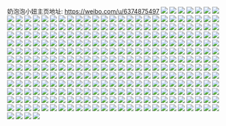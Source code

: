 奶泡泡小妞主页地址: https://weibo.com/u/6374875497 
![](https://wx4.sinaimg.cn/mw2000/006Xqkkxly1h9e252xsphj30zk0zkaet.jpg) 
![](https://wx4.sinaimg.cn/mw2000/006Xqkkxly1h9e26ic1eaj31c91s74mv.jpg) 
![](https://wx4.sinaimg.cn/mw2000/006Xqkkxly1h9ds8sof0wj30yi1pce81.jpg) 
![](https://wx4.sinaimg.cn/mw2000/006Xqkkxly1h9cyka7afyj30yi1pc4qp.jpg) 
![](https://wx4.sinaimg.cn/mw2000/006Xqkkxly1h9bfq15pmbj30u017zwqt.jpg) 
![](https://wx4.sinaimg.cn/mw2000/006Xqkkxly1h9b80joz9dj30yi1pch29.jpg) 
![](https://wx4.sinaimg.cn/mw2000/006Xqkkxly1h9b80k3f0jj30j60j6ta1.jpg) 
![](https://wx4.sinaimg.cn/mw2000/006Xqkkxly1h9b80fn2chj30j60j6wfu.jpg) 
![](https://wx4.sinaimg.cn/mw2000/006Xqkkxly1h9b7sm5inij30yi1pc1kx.jpg) 
![](https://wx4.sinaimg.cn/mw2000/006Xqkkxly1h98vojynkyj31400u0dsu.jpg) 
![](https://wx4.sinaimg.cn/mw2000/006Xqkkxly1h99etf0js0j30u00u0gse.jpg) 
![](https://wx4.sinaimg.cn/mw2000/006Xqkkxly1h98b9pk01tj30u01hc7di.jpg) 
![](https://wx4.sinaimg.cn/mw2000/006Xqkkxly1h979nrrlssj30dl0dl0t3.jpg) 
![](https://wx4.sinaimg.cn/mw2000/006Xqkkxly1h979ntidvtj30sg0sg78t.jpg) 
![](https://wx4.sinaimg.cn/mw2000/006Xqkkxly1h9706qo2lyj31hc0u0wox.jpg) 
![](https://wx4.sinaimg.cn/mw2000/006Xqkkxly1h96xltlwdqj30u01hcgpc.jpg) 
![](https://wx4.sinaimg.cn/mw2000/006Xqkkxly1h96xlf3cpwj30u00u0teo.jpg) 
![](https://wx4.sinaimg.cn/mw2000/006Xqkkxly1h96xlsi6xyj30r90ui40f.jpg) 
![](https://wx4.sinaimg.cn/mw2000/006Xqkkxly1h96xlfcyhpj30j60j6wfb.jpg) 
![](https://wx4.sinaimg.cn/mw2000/006Xqkkxly1h95yldvayoj30u00igt9w.jpg) 
![](https://wx4.sinaimg.cn/mw2000/006Xqkkxly1h95nq2qrm7j30u01hcwl4.jpg) 
![](https://wx4.sinaimg.cn/mw2000/006Xqkkxly1h95npych10j30u01hc7dq.jpg) 
![](https://wx4.sinaimg.cn/mw2000/006Xqkkxly1h95fuhi7ulj30u00u0tey.jpg) 
![](https://wx4.sinaimg.cn/mw2000/006Xqkkxly1h94ovzqsytj31hc0u0ajt.jpg) 
![](https://wx4.sinaimg.cn/mw2000/006Xqkkxly1h923p6b5g6j322m22mb29.jpg) 
![](https://wx4.sinaimg.cn/mw2000/006Xqkkxly1h92062xnm3j32c02c0qv5.jpg) 
![](https://wx4.sinaimg.cn/mw2000/006Xqkkxly1h91g9pnu8yj30yi1pck7w.jpg) 
![](https://wx4.sinaimg.cn/mw2000/006Xqkkxly1h91fmdl6etj30u01hctha.jpg) 
![](https://wx4.sinaimg.cn/mw2000/006Xqkkxly1h91e1u2h8dj30u00w2ads.jpg) 
![](https://wx4.sinaimg.cn/mw2000/006Xqkkxly1h917o5rclaj30u01hctke.jpg) 
![](https://wx4.sinaimg.cn/mw2000/006Xqkkxly1h8ztp8c0ofj30u00u0442.jpg) 
![](https://wx4.sinaimg.cn/mw2000/006Xqkkxly1h8ztp6nv2cj30u00u0aeh.jpg) 
![](https://wx4.sinaimg.cn/mw2000/006Xqkkxly1h8yy7u9jtxj30u00u00v4.jpg) 
![](https://wx4.sinaimg.cn/mw2000/006Xqkkxly1h8yiy06n6zj30u01hcwos.jpg) 
![](https://wx4.sinaimg.cn/mw2000/006Xqkkxly1h8yixzl2f0j30u01hcwmp.jpg) 
![](https://wx4.sinaimg.cn/mw2000/006Xqkkxly1h8xj1lhm2aj31441hitq1.jpg) 
![](https://wx4.sinaimg.cn/mw2000/006Xqkkxly1h8xj1lwlkyj309c09cjru.jpg) 
![](https://wx4.sinaimg.cn/mw2000/006Xqkkxly1h8xd8pu2d4j30u013x48g.jpg) 
![](https://wx4.sinaimg.cn/mw2000/006Xqkkxly1h8xd8qf46ej30sd11r0x5.jpg) 
![](https://wx4.sinaimg.cn/mw2000/006Xqkkxly1h8xd8p4fbyj30u00u0ad3.jpg) 
![](https://wx4.sinaimg.cn/mw2000/006Xqkkxly1h8xd8r1qxyj30u00u041z.jpg) 
![](https://wx4.sinaimg.cn/mw2000/006Xqkkxly1h8xd8rj92ej30sg16o0zj.jpg) 
![](https://wx4.sinaimg.cn/mw2000/006Xqkkxly1h8xd8rv0lxj30ku112wge.jpg) 
![](https://wx4.sinaimg.cn/mw2000/006Xqkkxly1h8xaeabepgj30u01hc104.jpg) 
![](https://wx4.sinaimg.cn/mw2000/006Xqkkxly1h8wivsvn66j30yi1pcx6p.jpg) 
![](https://wx4.sinaimg.cn/mw2000/006Xqkkxly1h8wivo0omdj30yi1pcu0x.jpg) 
![](https://wx4.sinaimg.cn/mw2000/006Xqkkxly1h8wivt99enj30q61u8wkb.jpg) 
![](https://wx4.sinaimg.cn/mw2000/006Xqkkxly1h8wivzdxl1j30yi1pcu0x.jpg) 
![](https://wx4.sinaimg.cn/mw2000/006Xqkkxly1h8wiw05ku1j30u01uojy3.jpg) 
![](https://wx4.sinaimg.cn/mw2000/006Xqkkxly1h8w5204ke5j30u014047b.jpg) 
![](https://wx4.sinaimg.cn/mw2000/006Xqkkxly1h8w5216ficj30u0140jze.jpg) 
![](https://wx4.sinaimg.cn/mw2000/006Xqkkxly1h8uggbg2r7j30u01hcdie.jpg) 
![](https://wx4.sinaimg.cn/mw2000/006Xqkkxgy1h8uf1b5cq5j30u01hcdjf.jpg) 
![](https://wx4.sinaimg.cn/mw2000/006Xqkkxly1h8u6dnqwhjj30u00u0qag.jpg) 
![](https://wx4.sinaimg.cn/mw2000/006Xqkkxly1h8u6dn02rtj30u01hcgr3.jpg) 
![](https://wx4.sinaimg.cn/mw2000/006Xqkkxly1h8u6do3btjj317w0opdm3.jpg) 
![](https://wx4.sinaimg.cn/mw2000/006Xqkkxgy1h8swi8ell1j30u0140gqs.jpg) 
![](https://wx4.sinaimg.cn/mw2000/006Xqkkxly1h8svs4zg96j30u01hcakx.jpg) 
![](https://wx4.sinaimg.cn/mw2000/006Xqkkxly1h8svs2bm1cj30u01hcn5b.jpg) 
![](https://wx4.sinaimg.cn/mw2000/006Xqkkxly1h8svs827w0j30u01hcqde.jpg) 
![](https://wx4.sinaimg.cn/mw2000/006Xqkkxly1h8rk2uzr12j30u013zgsi.jpg) 
![](https://wx4.sinaimg.cn/mw2000/006Xqkkxly1h8rk2vldx4j30u00u0ahl.jpg) 
![](https://wx4.sinaimg.cn/mw2000/006Xqkkxly1h8rk2upk0aj30zk0qn7at.jpg) 
![](https://wx4.sinaimg.cn/mw2000/006Xqkkxly1h8rk2vwwbtj30u0142n5j.jpg) 
![](https://wx4.sinaimg.cn/mw2000/006Xqkkxgy1h8r0vgpydhj30u01hcq4g.jpg) 
![](https://wx4.sinaimg.cn/mw2000/006Xqkkxly1h8oc6fs2l3j30u01hc42y.jpg) 
![](https://wx4.sinaimg.cn/mw2000/006Xqkkxly1h8oc6g2tp5j30yi0qo419.jpg) 
![](https://wx4.sinaimg.cn/mw2000/006Xqkkxly1h8oc6gaufpj30u01hbwj7.jpg) 
![](https://wx4.sinaimg.cn/mw2000/006Xqkkxly1h8oc6eyy3aj30u01hcq8d.jpg) 
![](https://wx4.sinaimg.cn/mw2000/006Xqkkxly1h8oc6gs6aaj30pl19hq6z.jpg) 
![](https://wx4.sinaimg.cn/mw2000/006Xqkkxly1h8oc6h1398j30p818vjv7.jpg) 
![](https://wx4.sinaimg.cn/mw2000/006Xqkkxly1h8oc6ipr0uj30u01hcgr9.jpg) 
![](https://wx4.sinaimg.cn/mw2000/006Xqkkxly1h8myaf7fr6j30u00u0aea.jpg) 
![](https://wx4.sinaimg.cn/mw2000/006Xqkkxly1h8lu4gs4s5j30u01hc7is.jpg) 
![](https://wx4.sinaimg.cn/mw2000/006Xqkkxgy1h8kxh0h97hj30j671x4qp.jpg) 
![](https://wx4.sinaimg.cn/mw2000/006Xqkkxly1h8kw9hbft3j30u00u0jwe.jpg) 
![](https://wx4.sinaimg.cn/mw2000/006Xqkkxgy1h8hnl8mgg1j30u01hc424.jpg) 
![](https://wx4.sinaimg.cn/mw2000/006Xqkkxgy1h8he61bqhfj30u0140qah.jpg) 
![](https://wx4.sinaimg.cn/mw2000/006Xqkkxly1h8h7h6oyo3j30u01hctd9.jpg) 
![](https://wx4.sinaimg.cn/mw2000/006Xqkkxly1h8h7hjd23lj30u01hcjve.jpg) 
![](https://wx4.sinaimg.cn/mw2000/006Xqkkxly1h8h1y4kr61j31hc0u00ye.jpg) 
![](https://wx4.sinaimg.cn/mw2000/006Xqkkxly1h8e4qsc7bej30u01400xm.jpg) 
![](https://wx4.sinaimg.cn/mw2000/006Xqkkxly1h8bf0clc3tj30u00ujacn.jpg) 
![](https://wx4.sinaimg.cn/mw2000/006Xqkkxly1h8887iml6ij30u01hc7at.jpg) 
![](https://wx4.sinaimg.cn/mw2000/006Xqkkxly1h85gcy3vtsj30u01hctdz.jpg) 
![](https://wx4.sinaimg.cn/mw2000/006Xqkkxly1h85gd0kbtsj30u01hc47o.jpg) 
![](https://wx4.sinaimg.cn/mw2000/006Xqkkxly1h85gd31rp6j30u01hcn66.jpg) 
![](https://wx4.sinaimg.cn/mw2000/006Xqkkxly1h85gcpv37mj30u01hctek.jpg) 
![](https://wx4.sinaimg.cn/mw2000/006Xqkkxly1h83n3x5un0j30u00u0jvr.jpg) 
![](https://wx4.sinaimg.cn/mw2000/006Xqkkxgy1h83aa2uurlj31hc0u00xk.jpg) 
![](https://wx4.sinaimg.cn/mw2000/006Xqkkxly1h82qftx9w1j30u01400x2.jpg) 
![](https://wx4.sinaimg.cn/mw2000/006Xqkkxly1h82q6ftx5yj30u01hcgqp.jpg) 
![](https://wx4.sinaimg.cn/mw2000/006Xqkkxly1h7vip1ike9j30u01hcthw.jpg) 
![](https://wx4.sinaimg.cn/mw2000/006Xqkkxly1h7tjdecytbj30u01hck07.jpg) 
![](https://wx4.sinaimg.cn/mw2000/006Xqkkxly1h7nb60jg3bj30u0140dy1.jpg) 
![](https://wx4.sinaimg.cn/mw2000/006Xqkkxly1h7nb61ef8ej30u0140qgw.jpg) 
![](https://wx4.sinaimg.cn/mw2000/006Xqkkxly1h7mcorlan4j30u013z7bk.jpg) 
![](https://wx4.sinaimg.cn/mw2000/006Xqkkxly1h7mcoqqxraj30u013z10w.jpg) 
![](https://wx4.sinaimg.cn/mw2000/006Xqkkxly1h7mcossmmrj30u013z7eb.jpg) 
![](https://wx4.sinaimg.cn/mw2000/006Xqkkxly1h7mcott4cgj30qi0zcgu8.jpg) 
![](https://wx4.sinaimg.cn/mw2000/006Xqkkxly1h7mblv6wgoj30u01hcgqk.jpg) 
![](https://wx4.sinaimg.cn/mw2000/006Xqkkxly1h7lu5k3ni4j30u013ytes.jpg) 
![](https://wx4.sinaimg.cn/mw2000/006Xqkkxgy1h7gqspc9ycj30u010344b.jpg) 
![](https://wx4.sinaimg.cn/mw2000/006Xqkkxly1h7c0d3gjsej30u00u0jud.jpg) 
![](https://wx4.sinaimg.cn/mw2000/006Xqkkxly1h7avygqic8j30u01hcth0.jpg) 
![](https://wx4.sinaimg.cn/mw2000/006Xqkkxly1h7avyiaebmj30u0140dgl.jpg) 
![](https://wx4.sinaimg.cn/mw2000/006Xqkkxgy1h79vs4ww3hj30u01hczuc.jpg) 
![](https://wx4.sinaimg.cn/mw2000/006Xqkkxgy1h79vsc7xgcj30u01hcajx.jpg) 
![](https://wx4.sinaimg.cn/mw2000/006Xqkkxgy1h79vshd88pj30u01hcdq3.jpg) 
![](https://wx4.sinaimg.cn/mw2000/006Xqkkxgy1h79vrwts1uj30u01hcgvx.jpg) 
![](https://wx4.sinaimg.cn/mw2000/006Xqkkxly1h77eeb4ytyj30u00u046x.jpg) 
![](https://wx4.sinaimg.cn/mw2000/006Xqkkxly1h77eearqp6j30u01hctne.jpg) 
![](https://wx4.sinaimg.cn/mw2000/006Xqkkxly1h76qm1ct0oj30u01hc7g1.jpg) 
![](https://wx4.sinaimg.cn/mw2000/006Xqkkxly1h75x16m9mpj31400u0q74.jpg) 
![](https://wx4.sinaimg.cn/mw2000/006Xqkkxly1h750a8x26uj30u01hcdku.jpg) 
![](https://wx4.sinaimg.cn/mw2000/006Xqkkxly1h71olxws33j30u00u0gq3.jpg) 
![](https://wx4.sinaimg.cn/mw2000/006Xqkkxly1h70g6ucciyj30u00u0t9b.jpg) 
![](https://wx4.sinaimg.cn/mw2000/006Xqkkxly1h70g6uo762j30u00u075s.jpg) 
![](https://wx4.sinaimg.cn/mw2000/006Xqkkxly1h6y8cc0wryj30u00pmgnl.jpg) 
![](https://wx4.sinaimg.cn/mw2000/006Xqkkxly1h6vstmgwtbj30u013yq3x.jpg) 
![](https://wx4.sinaimg.cn/mw2000/006Xqkkxly1h6uio6d99lj30yi0pe0xj.jpg) 
![](https://wx4.sinaimg.cn/mw2000/006Xqkkxly1h6u8ng8e1lj30u01hcaio.jpg) 
![](https://wx4.sinaimg.cn/mw2000/006Xqkkxly1h6t1h9w8slj30u0140win.jpg) 
![](https://wx4.sinaimg.cn/mw2000/006Xqkkxly1h6t1habvh0j30u014044z.jpg) 
![](https://wx4.sinaimg.cn/mw2000/006Xqkkxly1h6t1hbsopwj30u00u0134.jpg) 
![](https://wx4.sinaimg.cn/mw2000/006Xqkkxly1h6szva0vjnj30u013sgrs.jpg) 
![](https://wx4.sinaimg.cn/mw2000/006Xqkkxly1h6szvrx27ej30u013w0uo.jpg) 
![](https://wx4.sinaimg.cn/mw2000/006Xqkkxly1h6szv9amofj30u00u0wg6.jpg) 
![](https://wx4.sinaimg.cn/mw2000/006Xqkkxly1h6szvcikmxj30u00u00x3.jpg) 
![](https://wx4.sinaimg.cn/mw2000/006Xqkkxly1h6szvb8egzj30u013ugop.jpg) 
![](https://wx4.sinaimg.cn/mw2000/006Xqkkxly1h6szvd4kwcj30u00u0wif.jpg) 
![](https://wx4.sinaimg.cn/mw2000/006Xqkkxly1h6szve6200j30u014011s.jpg) 
![](https://wx4.sinaimg.cn/mw2000/006Xqkkxly1h6szvf7pn1j30u0140aja.jpg) 
![](https://wx4.sinaimg.cn/mw2000/006Xqkkxly1h6szwgvyz8j30u00u8gn6.jpg) 
![](https://wx4.sinaimg.cn/mw2000/006Xqkkxly1h6si648m2hj30u0140433.jpg) 
![](https://wx4.sinaimg.cn/mw2000/006Xqkkxly1h6sg7o1g11j30u01hc0w5.jpg) 
![](https://wx4.sinaimg.cn/mw2000/006Xqkkxly1h6sg7mzr4vj30u01hcwhu.jpg) 
![](https://wx4.sinaimg.cn/mw2000/006Xqkkxgy1h6plhqef2dj30u01hcq9k.jpg) 
![](https://wx4.sinaimg.cn/mw2000/006Xqkkxgy1h6piysqva5j30u01hcag5.jpg) 
![](https://wx4.sinaimg.cn/mw2000/006Xqkkxgy1h6piyp6yd6j30u01hcn3n.jpg) 
![](https://wx4.sinaimg.cn/mw2000/006Xqkkxgy1h6p0h0kbhtj30pp0lktbk.jpg) 
![](https://wx4.sinaimg.cn/mw2000/006Xqkkxly1h6oj3wpfg8j30u00u0dje.jpg) 
![](https://wx4.sinaimg.cn/mw2000/006Xqkkxly1h6oj435qbxj30u01hctg5.jpg) 
![](https://wx4.sinaimg.cn/mw2000/006Xqkkxly1h6oh332npij30u01hcgr1.jpg) 
![](https://wx4.sinaimg.cn/mw2000/006Xqkkxly1h6nvci8136j31400u0wmp.jpg) 
![](https://wx4.sinaimg.cn/mw2000/006Xqkkxly1h6nrdb7qvxj30u013yn1w.jpg) 
![](https://wx4.sinaimg.cn/mw2000/006Xqkkxly1h6nf8ce0p8j30u01hc7b2.jpg) 
![](https://wx4.sinaimg.cn/mw2000/006Xqkkxly1h6nc55m7mpj30u01hcn44.jpg) 
![](https://wx4.sinaimg.cn/mw2000/006Xqkkxly1h6mn74p4n1j30u01hcdmy.jpg) 
![](https://wx4.sinaimg.cn/mw2000/006Xqkkxly1h6lj3884bqj30u00u0wha.jpg) 
![](https://wx4.sinaimg.cn/mw2000/006Xqkkxly1h6lj37xfxyj30u00vcjsm.jpg) 
![](https://wx4.sinaimg.cn/mw2000/006Xqkkxly1h6lam7ooa5j30u01hcjuf.jpg) 
![](https://wx4.sinaimg.cn/mw2000/006Xqkkxly1h6l4xfa9daj30u01hc10i.jpg) 
![](https://wx4.sinaimg.cn/mw2000/006Xqkkxly1h6l4xbljvyj30u01s6q4k.jpg) 
![](https://wx4.sinaimg.cn/mw2000/006Xqkkxly1h6k7f2u1ygj30u01hcwnc.jpg) 
![](https://wx4.sinaimg.cn/mw2000/006Xqkkxly1h6k7f1tst3j30u01hc0zo.jpg) 
![](https://wx4.sinaimg.cn/mw2000/006Xqkkxly1h6hhznrljgj30ti0ti0v1.jpg) 
![](https://wx4.sinaimg.cn/mw2000/006Xqkkxly1h6hd2z81u1j30u01hc48z.jpg) 
![](https://wx4.sinaimg.cn/mw2000/006Xqkkxly1h6hd2wtdp3j30u01hcgv4.jpg) 
![](https://wx4.sinaimg.cn/mw2000/006Xqkkxly1h6hd31cy8qj30u01hcth7.jpg) 
![](https://wx4.sinaimg.cn/mw2000/006Xqkkxly1h6hd33baa5j30u01hctih.jpg) 
![](https://wx4.sinaimg.cn/mw2000/006Xqkkxly1h6grqmkyfaj30u00u7q3d.jpg) 
![](https://wx4.sinaimg.cn/mw2000/006Xqkkxly1h6gjoyw6k3j30sv121djd.jpg) 
![](https://wx4.sinaimg.cn/mw2000/006Xqkkxly1h6gjgvbanpj30sg0sgjtp.jpg) 
![](https://wx4.sinaimg.cn/mw2000/006Xqkkxly1h6g6uvpfvtj30u00u0jum.jpg) 
![](https://wx4.sinaimg.cn/mw2000/006Xqkkxly1h6g6uq9cd6j30u01hcaib.jpg) 
![](https://wx4.sinaimg.cn/mw2000/006Xqkkxly1h6g6ur2r36j30u01hcn61.jpg) 
![](https://wx4.sinaimg.cn/mw2000/006Xqkkxly1h6ffhzmtrpj30u01hcwja.jpg) 
![](https://wx4.sinaimg.cn/mw2000/006Xqkkxly1h6f76rs8mwj30u0140tgm.jpg) 
![](https://wx4.sinaimg.cn/mw2000/006Xqkkxly1h6ek82x60sj30sb1ebq5u.jpg) 
![](https://wx4.sinaimg.cn/mw2000/006Xqkkxgy1h6dy7252u4j30u01hcai9.jpg) 
![](https://wx4.sinaimg.cn/mw2000/006Xqkkxly1h6d9nz3xk7j30u00u0glp.jpg) 
![](https://wx4.sinaimg.cn/mw2000/006Xqkkxly1h6d2cbr6a0j32hb0u0anr.jpg) 
![](https://wx4.sinaimg.cn/mw2000/006Xqkkxly1h6c4glktgcj30u01hcjw7.jpg) 
![](https://wx4.sinaimg.cn/mw2000/006Xqkkxly1h6bs27qno5j31hc0u00ur.jpg) 
![](https://wx4.sinaimg.cn/mw2000/006Xqkkxly1h6bs2c2agnj31hc0u010k.jpg) 
![](https://wx4.sinaimg.cn/mw2000/006Xqkkxly1h6bs2clqqcj30u00u0gsi.jpg) 
![](https://wx4.sinaimg.cn/mw2000/006Xqkkxly1h6bs2cy4sfj30u00u0tbt.jpg) 
![](https://wx4.sinaimg.cn/mw2000/006Xqkkxly1h6bs2dbmgpj30u00u045k.jpg) 
![](https://wx4.sinaimg.cn/mw2000/006Xqkkxly1h6bs2dltkgj30u00u0amw.jpg) 
![](https://wx4.sinaimg.cn/mw2000/006Xqkkxly1h6bs2dy4tvj30u00u041j.jpg) 
![](https://wx4.sinaimg.cn/mw2000/006Xqkkxly1h6bs24rdtrj30u00u079l.jpg) 
![](https://wx4.sinaimg.cn/mw2000/006Xqkkxly1h6bs2e7h2rj30u013y10l.jpg) 
![](https://wx4.sinaimg.cn/mw2000/006Xqkkxly1h6bs2efssyj30u00u0gpm.jpg) 
![](https://wx4.sinaimg.cn/mw2000/006Xqkkxly1h6bs2epg5zj30u00u040h.jpg) 
![](https://wx4.sinaimg.cn/mw2000/006Xqkkxly1h6bs2f0eiyj30u00u0tb4.jpg) 
![](https://wx4.sinaimg.cn/mw2000/006Xqkkxly1h6bs2f8luaj30u00u0whc.jpg) 
![](https://wx4.sinaimg.cn/mw2000/006Xqkkxly1h6bs2flijgj30u00u0wko.jpg) 
![](https://wx4.sinaimg.cn/mw2000/006Xqkkxly1h6bs2gi7xij30u00u0k07.jpg) 
![](https://wx4.sinaimg.cn/mw2000/006Xqkkxgy1h6b0ur5ebaj30u01hcajk.jpg) 
![](https://wx4.sinaimg.cn/mw2000/006Xqkkxly1h6b0657buxj30yi0epdgn.jpg) 
![](https://wx4.sinaimg.cn/mw2000/006Xqkkxly1h69x4c67y1j30u01400y7.jpg) 
![](https://wx4.sinaimg.cn/mw2000/006Xqkkxgy1h69pjysawyj30u00u0wka.jpg) 
![](https://wx4.sinaimg.cn/mw2000/006Xqkkxly1h695s2rp6tj30u01hcgrj.jpg) 
![](https://wx4.sinaimg.cn/mw2000/006Xqkkxly1h68ksk5h0rj30u013ygor.jpg) 
![](https://wx4.sinaimg.cn/mw2000/006Xqkkxgy1h68k77j4f1j30u0140wgr.jpg) 
![](https://wx4.sinaimg.cn/mw2000/006Xqkkxgy1h67lhy4l59j31hc0u0jxr.jpg) 
![](https://wx4.sinaimg.cn/mw2000/006Xqkkxgy1h67lhsuzsbj31400u041p.jpg) 
![](https://wx4.sinaimg.cn/mw2000/006Xqkkxly1h66v28sc5hj315o0mu0u5.jpg) 
![](https://wx4.sinaimg.cn/mw2000/006Xqkkxly1h66gpms9dhj30yi0hqq5h.jpg) 
![](https://wx4.sinaimg.cn/mw2000/006Xqkkxly1h66gd7dbbyj30u00u046y.jpg) 
![](https://wx4.sinaimg.cn/mw2000/006Xqkkxgy1h66c5dnwa5j31400u0aim.jpg) 
![](https://wx4.sinaimg.cn/mw2000/006Xqkkxly1h65zb20e91j30u01hcjxe.jpg) 
![](https://wx4.sinaimg.cn/mw2000/006Xqkkxly1h65zb6zqfvj30u01hcgqo.jpg) 
![](https://wx4.sinaimg.cn/mw2000/006Xqkkxly1h65zbagtdtj30u01hcn2f.jpg) 
![](https://wx4.sinaimg.cn/mw2000/006Xqkkxly1h65zbdtoywj30u01hcq95.jpg) 
![](https://wx4.sinaimg.cn/mw2000/006Xqkkxly1h65wv3imcej31hc0u0wkh.jpg) 
![](https://wx4.sinaimg.cn/mw2000/006Xqkkxly1h65wv6jzm6j31hc0u044j.jpg) 
![](https://wx4.sinaimg.cn/mw2000/006Xqkkxly1h65wvc1q7aj31hc0u041u.jpg) 
![](https://wx4.sinaimg.cn/mw2000/006Xqkkxly1h65wvg14b7j31hc0u0tcs.jpg) 
![](https://wx4.sinaimg.cn/mw2000/006Xqkkxly1h65wvj3zt2j31hc0u0426.jpg) 
![](https://wx4.sinaimg.cn/mw2000/006Xqkkxly1h65wvmq8wsj31hc0u0jy6.jpg) 
![](https://wx4.sinaimg.cn/mw2000/006Xqkkxly1h652zjhsnfj30u01hcjw4.jpg) 
![](https://wx4.sinaimg.cn/mw2000/006Xqkkxly1h652zwer6dj30u01hcte6.jpg) 
![](https://wx4.sinaimg.cn/mw2000/006Xqkkxly1h65307slh7j30u01hc79d.jpg) 
![](https://wx4.sinaimg.cn/mw2000/006Xqkkxly1h6530a4hiyj30u01hc41n.jpg) 
![](https://wx4.sinaimg.cn/mw2000/006Xqkkxly1h6530cqhduj30u01hc76f.jpg) 
![](https://wx4.sinaimg.cn/mw2000/006Xqkkxly1h652z1g3obj30u01hc79r.jpg) 
![](https://wx4.sinaimg.cn/mw2000/006Xqkkxly1h64upx7tmbj30u01hcwjc.jpg) 
![](https://wx4.sinaimg.cn/mw2000/006Xqkkxly1h64mq63439j30k0179mz5.jpg) 
![](https://wx4.sinaimg.cn/mw2000/006Xqkkxgy1h643c8rabxj30u01hcdma.jpg) 
![](https://wx4.sinaimg.cn/mw2000/006Xqkkxly1h63x8pn9fkj30u0140n3m.jpg) 
![](https://wx4.sinaimg.cn/mw2000/006Xqkkxly1h63wss2py7j30u00ygjva.jpg) 
![](https://wx4.sinaimg.cn/mw2000/006Xqkkxly1h63o4v2rmej30u01hcgpe.jpg) 
![](https://wx4.sinaimg.cn/mw2000/006Xqkkxly1h63na2vi8rj30u00u0mzt.jpg) 
![](https://wx4.sinaimg.cn/mw2000/006Xqkkxgy1h63lpqg9a7j30u01hc0wy.jpg) 
![](https://wx4.sinaimg.cn/mw2000/006Xqkkxly1h63j0uipyaj30u016w7c0.jpg) 
![](https://wx4.sinaimg.cn/mw2000/006Xqkkxgy1h62xb5xoooj30yi1pc1kx.jpg) 
![](https://wx4.sinaimg.cn/mw2000/006Xqkkxgy1h62bnehpy6j30dv6t3nky.jpg) 
![](https://wx4.sinaimg.cn/mw2000/006Xqkkxly1h61rym8shwj30u00u0q7q.jpg) 
![](https://wx4.sinaimg.cn/mw2000/006Xqkkxly1h61rymjg71j30u0140n1b.jpg) 
![](https://wx4.sinaimg.cn/mw2000/006Xqkkxgy1h61fiihncjj30pf0xw0xt.jpg) 
![](https://wx4.sinaimg.cn/mw2000/006Xqkkxgy1h61chns8xlj30u01hcafw.jpg) 
![](https://wx4.sinaimg.cn/mw2000/006Xqkkxgy1h61bfe1etgj30u01hcmzt.jpg) 
![](https://wx4.sinaimg.cn/mw2000/006Xqkkxly1h60l0tqf1tj30u01hcwi8.jpg) 
![](https://wx4.sinaimg.cn/mw2000/006Xqkkxly1h60l0s41bdj30u01hcq6w.jpg) 
![](https://wx4.sinaimg.cn/mw2000/006Xqkkxgy1h5zzeg42ioj30u0140dj8.jpg) 
![](https://wx4.sinaimg.cn/mw2000/006Xqkkxly1h5z27sq63oj30mw0c4ab1.jpg) 
![](https://wx4.sinaimg.cn/mw2000/006Xqkkxly1h5z27sglnuj30xp0u0q3h.jpg) 
![](https://wx4.sinaimg.cn/mw2000/006Xqkkxly1h5z27w3h45j30u01hcqaz.jpg) 
![](https://wx4.sinaimg.cn/mw2000/006Xqkkxly1h5z27wivoej30l00clmy5.jpg) 
![](https://wx4.sinaimg.cn/mw2000/006Xqkkxly1h5z27wpgz2j30kq0ckt9n.jpg) 
![](https://wx4.sinaimg.cn/mw2000/006Xqkkxly1h5z27wv03oj30m00c7gmj.jpg) 
![](https://wx4.sinaimg.cn/mw2000/006Xqkkxgy1h5y73ouonxj30u01hcwkw.jpg) 
![](https://wx4.sinaimg.cn/mw2000/006Xqkkxgy1h5y73njg17j30u0140q9s.jpg) 
![](https://wx4.sinaimg.cn/mw2000/006Xqkkxgy1h5y73t8rrwj30u01hctbo.jpg) 
![](https://wx4.sinaimg.cn/mw2000/006Xqkkxgy1h5y73tp9r9j3082082dft.jpg) 
![](https://wx4.sinaimg.cn/mw2000/006Xqkkxly1h5x4ychsyaj30u00u0gma.jpg) 
![](https://wx4.sinaimg.cn/mw2000/006Xqkkxgy1h5x3hpwxq5j30u00u0dmh.jpg) 
![](https://wx4.sinaimg.cn/mw2000/006Xqkkxgy1h5wf3lmdmaj30u00u075j.jpg) 
![](https://wx4.sinaimg.cn/mw2000/006Xqkkxgy1h5wf3mbmxaj30u00u0q45.jpg) 
![](https://wx4.sinaimg.cn/mw2000/006Xqkkxly1h5w06ffavcj30qo0w7415.jpg) 
![](https://wx4.sinaimg.cn/mw2000/006Xqkkxly1h5w066nnmgj30u01hcqbj.jpg) 
![](https://wx4.sinaimg.cn/mw2000/006Xqkkxly1h5w0699u5dj30u01hcn57.jpg) 
![](https://wx4.sinaimg.cn/mw2000/006Xqkkxly1h5w06c8x06j30u01hcaip.jpg) 
![](https://wx4.sinaimg.cn/mw2000/006Xqkkxly1h5w06f3cacj30u01hcjzn.jpg) 
![](https://wx4.sinaimg.cn/mw2000/006Xqkkxly1h5w061e6euj30u01hc47c.jpg) 
![](https://wx4.sinaimg.cn/mw2000/006Xqkkxly1h5vvycev52j31400u0k0g.jpg) 
![](https://wx4.sinaimg.cn/mw2000/006Xqkkxly1h5vvybxxgej31400u0tgd.jpg) 
![](https://wx4.sinaimg.cn/mw2000/006Xqkkxly1h5tqngoz1jj30yi1pcb29.jpg) 
![](https://wx4.sinaimg.cn/mw2000/006Xqkkxly1h5tqneqrvdj30yi1pce81.jpg) 
![](https://wx4.sinaimg.cn/mw2000/006Xqkkxgy1h5tj3thf1cj30u00u0q3v.jpg) 
![](https://wx4.sinaimg.cn/mw2000/006Xqkkxgy1h5tj3s2azaj30u00u0mzo.jpg) 
![](https://wx4.sinaimg.cn/mw2000/006Xqkkxgy1h5tj3uqkx8j30u00u0419.jpg) 
![](https://wx4.sinaimg.cn/mw2000/006Xqkkxgy1h5tj3vu7mpj30u00u0mys.jpg) 
![](https://wx4.sinaimg.cn/mw2000/006Xqkkxly1h5tew781qbj30u01hcwmn.jpg) 
![](https://wx4.sinaimg.cn/mw2000/006Xqkkxly1h5t4xok1fbj30yi1pcb29.jpg) 
![](https://wx4.sinaimg.cn/mw2000/006Xqkkxly1h5t4xllc4rj30pa0xntde.jpg) 
![](https://wx4.sinaimg.cn/mw2000/006Xqkkxly1h5ska0l2s7j30u00u0wjz.jpg) 
![](https://wx4.sinaimg.cn/mw2000/006Xqkkxly1h5sk9zq0l5j30k00zk0vn.jpg) 
![](https://wx4.sinaimg.cn/mw2000/006Xqkkxly1h5ska0wf0xj30k00jwq54.jpg) 
![](https://wx4.sinaimg.cn/mw2000/006Xqkkxly1h5ska15on7j30k00kb768.jpg) 
![](https://wx4.sinaimg.cn/mw2000/006Xqkkxly1h5ska1hr74j30u00u0426.jpg) 
![](https://wx4.sinaimg.cn/mw2000/006Xqkkxly1h5ska3ya2lj30u01hc478.jpg) 
![](https://wx4.sinaimg.cn/mw2000/006Xqkkxly1h5ra691c00j30u01hcqah.jpg) 
![](https://wx4.sinaimg.cn/mw2000/006Xqkkxly1h5ra6a3148j30u01hcq6d.jpg) 
![](https://wx4.sinaimg.cn/mw2000/006Xqkkxly1h5ra6cnhvuj30u01hcdnh.jpg) 
![](https://wx4.sinaimg.cn/mw2000/006Xqkkxly1h5psay9pmzj31hc0u0n2i.jpg) 
![](https://wx4.sinaimg.cn/mw2000/006Xqkkxly1h5p3w5qkh9j30u0140472.jpg) 
![](https://wx4.sinaimg.cn/mw2000/006Xqkkxly1h5ojlspz0nj30u01hcaf1.jpg) 
![](https://wx4.sinaimg.cn/mw2000/006Xqkkxly1h5o1g9xo0uj30u01hc0zf.jpg) 
![](https://wx4.sinaimg.cn/mw2000/006Xqkkxly1h5nifry5jqj30u01407bk.jpg) 
![](https://wx4.sinaimg.cn/mw2000/006Xqkkxly1h5ml9hghehj30u01hc11z.jpg) 
![](https://wx4.sinaimg.cn/mw2000/006Xqkkxly1h5ml9humcmj30ty0tyjyw.jpg) 
![](https://wx4.sinaimg.cn/mw2000/006Xqkkxly1h5lku1sizyj30u01hcdoy.jpg) 
![](https://wx4.sinaimg.cn/mw2000/006Xqkkxly1h5iudamhewj30u013kgt0.jpg) 
![](https://wx4.sinaimg.cn/mw2000/006Xqkkxly1h5iudb0pe2j30u0140n6n.jpg) 
![](https://wx4.sinaimg.cn/mw2000/006Xqkkxly1h5iud9tb9sj30u013yjy2.jpg) 
![](https://wx4.sinaimg.cn/mw2000/006Xqkkxly1h5h0zmrv0ej30yi1pcb29.jpg) 
![](https://wx4.sinaimg.cn/mw2000/006Xqkkxly1h5h0zl54vtj30yi1pcu0x.jpg) 
![](https://wx4.sinaimg.cn/mw2000/006Xqkkxly1h5gxl76k4hj30yi1pcb29.jpg) 
![](https://wx4.sinaimg.cn/mw2000/006Xqkkxly1h5gxl7h2vjj30u00u0tb6.jpg) 
![](https://wx4.sinaimg.cn/mw2000/006Xqkkxly1h5gxl555c4j30u00u0djs.jpg) 
![](https://wx4.sinaimg.cn/mw2000/006Xqkkxly1h5ftjlsfazj30yi1pch1z.jpg) 
![](https://wx4.sinaimg.cn/mw2000/006Xqkkxly1h5edicf62uj31pc0yie5e.jpg) 
![](https://wx4.sinaimg.cn/mw2000/006Xqkkxly1h5edi7dw1sj31pc0yib1r.jpg) 
![](https://wx4.sinaimg.cn/mw2000/006Xqkkxly1h5edidg79rj30yi1pch4w.jpg) 
![](https://wx4.sinaimg.cn/mw2000/006Xqkkxly1h5djghen7pj32c0340x6p.jpg) 
![](https://wx4.sinaimg.cn/mw2000/006Xqkkxly1h5djgmd4jwj33402c0000.jpg) 
![](https://wx4.sinaimg.cn/mw2000/006Xqkkxly1h5djgk1pffj30u01hc4bi.jpg) 
![](https://wx4.sinaimg.cn/mw2000/006Xqkkxly1h5b6hzfabuj30yi1pcnpd.jpg) 
![](https://wx4.sinaimg.cn/mw2000/006Xqkkxgy1h5auyo3gy9j31pc0yiqfr.jpg) 
![](https://wx4.sinaimg.cn/mw2000/006Xqkkxgy1h5auyp5pghj31jk2231hl.jpg) 
![](https://wx4.sinaimg.cn/mw2000/006Xqkkxgy1h5auypral3j30hi0njwgi.jpg) 
![](https://wx4.sinaimg.cn/mw2000/006Xqkkxgy1h5auyrs4r2j30u0140at0.jpg) 
![](https://wx4.sinaimg.cn/mw2000/006Xqkkxly1h57m69ullmj32c02c01kx.jpg) 
![](https://wx4.sinaimg.cn/mw2000/006Xqkkxly1h57m68vmrvj32c02c04qq.jpg) 
![](https://wx4.sinaimg.cn/mw2000/006Xqkkxly1h57m6bemnsj32c0340qv7.jpg) 
![](https://wx4.sinaimg.cn/mw2000/006Xqkkxly1h57m6cvtg0j30yi1pcnc1.jpg) 
![](https://wx4.sinaimg.cn/mw2000/006Xqkkxly1h579izbvnjj30u01hc11b.jpg) 
![](https://wx4.sinaimg.cn/mw2000/006Xqkkxly1h56ofvy2ifj30yi0yigs6.jpg) 
